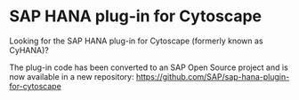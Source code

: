 # SAP HANA plug-in for Cytoscape

Looking for the SAP HANA plug-in for Cytoscape (formerly known as CyHANA)?

The plug-in code has been converted to an SAP Open Source project and is now available in a new repository:
https://github.com/SAP/sap-hana-plugin-for-cytoscape